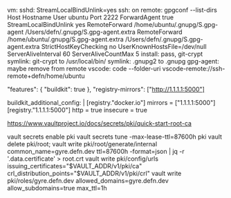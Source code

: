vm:
    sshd: StreamLocalBindUnlink=yes
    ssh: on remote: gpgconf  --list-dirs
        Host
        Hostname
        User ubuntu
        Port 2222
        ForwardAgent true
        StreamLocalBindUnlink yes
        RemoteForward /home/ubuntu/.gnupg/S.gpg-agent /Users/defn/.gnupg/S.gpg-agent.extra
        RemoteForward /home/ubuntu/.gnupg/S.gpg-agent.extra /Users/defn/.gnupg/S.gpg-agent.extra
        StrictHostKeyChecking no
        UserKnownHostsFile=/dev/null
        ServerAliveInterval 60
        ServerAliveCountMax 5
    install: pass, git-crypt
    symlink: git-crypt to /usr/local/bin/
    symlink: .gnupg2 to .gnupg
    gpg-agent: maybe remove from remote
    vscode: code --folder-uri vscode-remote://ssh-remote+defn/home/ubuntu

"features": {
    "buildkit": true
  },
  "registry-mirrors": ["http://1.1.1.1:5000"]

  buildkit_additional_config: |
    [registry."docker.io"]
      mirrors = ["1.1.1.1:5000"]
    [registry."1.1.1.1:5000"]
      http = true
      insecure = true

https://www.vaultproject.io/docs/secrets/pki/quick-start-root-ca


vault secrets enable pki
vault secrets tune -max-lease-ttl=87600h pki
vault delete pki/root; vault write pki/root/generate/internal common_name=gyre.defn.dev ttl=87600h -format=json | jq -r '.data.certificate' > root.crt 
vault write pki/config/urls issuing_certificates="$VAULT_ADDR/v1/pki/ca" crl_distribution_points="$VAULT_ADDR/v1/pki/crl"
vault write pki/roles/gyre.defn.dev allowed_domains=gyre.defn.dev allow_subdomains=true max_ttl=1h